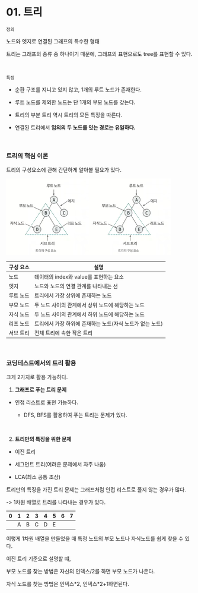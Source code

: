 # 01. 트리

`정의`

노드와 엣지로 연결된 그래프의 특수한 형태

트리는 그래프의 종류 중 하나이기 때문에, 그래프의 표현으로도 tree를 표현할 수 있다.

<br>

`특징`

- 순환 구조를 지니고 있지 않고, 1개의 루트 노드가 존재한다.

- 루트 노드를 제외한 노드는 단 1개의 부모 노드를 갖는다.

- 트리의 부분 트리 역시 트리의 모든 특징을 따른다.

- 연결된 트리에서 **임의의 두 노드를 잇는 경로는 유일하다.**

<br>

### 트리의 핵심 이론

트리의 구성요소에 관해 간단하게 알아볼 필요가 있다.

<img title="" src="../../assets/tree-example1.png" alt="" data-align="center"><img title="" src="../../assets/tree-example1.png" alt="" data-align="center">

| 구성 요소 | 설명                                |
| ----- | --------------------------------- |
| 노드    | 데이터의 index와 value를 표현하는 요소        |
| 엣지    | 노드와 노드의 연결 관계를 나타내는 선             |
| 루트 노드 | 트리에서 가장 상위에 존재하는 노드               |
| 부모 노드 | 두 노드 사이의 관계에서 상위 노드에 해당하는 노드      |
| 자식 노드 | 두 노드 사이의 관계에서 하위 노드에 해당하는 노드      |
| 리프 노드 | 트리에서 가장 하위에 존재하는 노드(자식 노드가 없는 노드) |
| 서브 트리 | 전체 트리에 속한 작은 트리                   |

<br>

### 코딩테스트에서의 트리 활용

크게 2가지로 활용 가능하다.

1. **그래프로 푸는 트리 문제**
- 인접 리스트로 표현 가능하다.
  
  - DFS, BFS를 활용하여 푸는 트리는 문제가 있다.

<br>

2. **트리만의 특징을 위한 문제**
- 이진 트리

- 세그먼트 트리(어려운 문제에서 자주 나옴)

- LCA(최소 공통 조상)

트리만의 특징을 가진 트리 문제는 그래프처럼 인접 리스트로 풀지 않는 경우가 많다.

-> 1차원 배열로 트리를 나타내는 경우가 있다.

| 0   | 1   | 2   | 3   | 4   | 5   | 6   | 7   |
| --- | --- | --- | --- | --- | --- | --- | --- |
|     | A   | B   | C   | D   | E   |     |     |

이렇게 1차원 배열을 만들었을 때 특정 노드의 부모 노드나 자식노드를 쉽게 찾을 수 있다.

이진 트리 기준으로 설명할 떄,

부모 노드를 찾는 방법은 자신의 인덱스/2를 하면 부모 노드가 나온다.

자식 노드를 찾는 방법은 인덱스\*2, 인덱스\*2+1하면된다.
